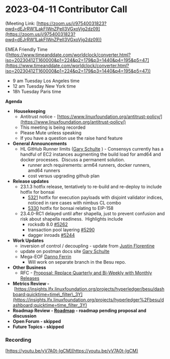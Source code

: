 # 2023-04-11 Contributor Call

(Meeting Link: ⁨[https://zoom.us/j/97540031823?pwd=dEJrRW1LakFlWnZPelI3VGxoVjg2dz09](https://zoom.us/j/97540031823?pwd=dEJrRW1LakFlWnZPelI3VGxoVjg2dz09))

EMEA Friendly Time ([https://www.timeanddate.com/worldclock/converter.html?iso=20230412T160000&p1=224&p2=179&p3=1440&p4=195&p5=47](https://www.timeanddate.com/worldclock/converter.html?iso=20230412T160000&p1=224&p2=179&p3=1440&p4=195&p5=47))

- 9 am Tuesday Los Angeles time
- 12 am Tuesday New York time
- 18h Tuesday Paris time

**Agenda**

-  **Housekeeping**
  - Antitrust notice - [https://www.linuxfoundation.org/antitrust-policy/](https://www.linuxfoundation.org/antitrust-policy/)
  - This meeting is being recorded
  - Please Mute unless speaking
  - If you have a question use the raise hand feature
- **General Announcements**
  - HL GitHub Runner limits ([Gary Schulte](https://lf-hyperledger.atlassian.net/wiki/people/6047b948b020eb00684030b6?ref=confluence) ) - Consensys currently has a handful of EC2 instances augmenting the build load for amd64 and docker processes.  Discuss a permanent solution.  
    - runner arch requirements: arm64 runners, docker runners, amd64 runners
    - cost versus upgrading github plan
- **Release updates**
  - 23.1.3 hotfix release, tentatively to re-build and re-deploy to include hotfix for bonsai 
    - [5321](https://github.com/hyperledger/besu/pull/5321) hotfix for execution payloads with disjoint validator indices, noticed in rare cases with nimbus CL combo
    - [5330](https://github.com/hyperledger/besu/pull/5330) hotfix for bonsai relating to EIP-158
  - 23.4.0-RC1 delayed until after shapella, just to prevent confusion and risk about shapella readiness.  Highlights include
    - rocksdb 8.0 [#5262](https://github.com/hyperledger/besu/pull/5262)
    - transaction pool layering [#5290](https://github.com/hyperledger/besu/pull/5290)
    - dagger inroads [#5244](https://github.com/hyperledger/besu/pull/5244)
- **Work Updates**
  - inversion of control / decoupling - update from [Justin Florentine](https://lf-hyperledger.atlassian.net/wiki/people/712020:71871f91-9632-4415-9d78-780eb53fd275?ref=confluence) 
  - update on postman docs site [Gary Schulte](https://lf-hyperledger.atlassian.net/wiki/people/6047b948b020eb00684030b6?ref=confluence) 
  - Mega-EOF [Danno Ferrin](https://lf-hyperledger.atlassian.net/wiki/people/5b7f2d80c4e4892a5b789551?ref=confluence) 
    - Will work on separate branch in the Besu repo.
- **Other Business**
  - RFC - [Proposal: Replace Quarterly and Bi-Weekly with Monthly Releases](https://lf-hyperledger.atlassian.net/wiki/display/BESU/Proposal%3A+Replace+Quarterly+and+Bi-Weekly+with+Monthly+Releases)
- **Metrics Review -** [https://insights.lfx.linuxfoundation.org/projects/hyperledger/besu/dashboard;quicktime=time\_filter\_3Y](https://insights.lfx.linuxfoundation.org/projects/hyperledger%2Fbesu/dashboard;quicktime=time_filter_3Y)
- **Roadmap Review - [Roadmap](https://lf-hyperledger.atlassian.net/wiki/display/BESU/Roadmap) - roadmap pending proposal and discussion**
- **Open Forum - skipped**
- **Future Topics - skipped**

### Recording

[https://youtu.be/yV7A0t-IgCM](https://youtu.be/yV7A0t-IgCM)